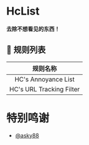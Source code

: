 # HcList
**去除不想看见的东西！**
## 📃 规则列表
|   规则名称   | 
|  :----:  |
| HC's Annoyance List | 
| HC's URL Tracking Filter |

# 特别鸣谢
- [@asky88](https://github.com/asky88)
